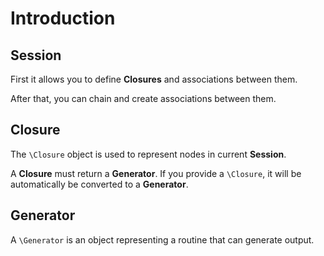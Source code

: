 Introduction
============

Session
-------

First it allows you to define **Closures** and associations between them.

After that, you can chain and create associations between them.

Closure
-------

The `\Closure` object is used to represent nodes in current **Session**. 

A **Closure** must return a **Generator**. If you provide a `\Closure`, it will
be automatically be converted to a **Generator**.

Generator
---------

A `\Generator` is an object representing a routine that can generate output.
 
